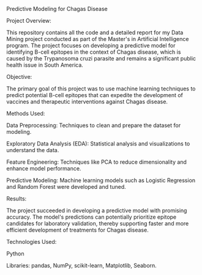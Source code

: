 Predictive Modeling for Chagas Disease

Project Overview:

This repository contains all the code and a detailed report for my Data Mining project conducted as part of the Master's in Artificial Intelligence program. The project focuses on developing a predictive model for identifying B-cell epitopes in the context of Chagas disease, which is caused by the Trypanosoma cruzi parasite and remains a significant public health issue in South America.

Objective:

The primary goal of this project was to use machine learning techniques to predict potential B-cell epitopes that can expedite the development of vaccines and therapeutic interventions against Chagas disease.

Methods Used:

Data Preprocessing: Techniques to clean and prepare the dataset for modeling.

Exploratory Data Analysis (EDA): Statistical analysis and visualizations to understand the data.

Feature Engineering: Techniques like PCA to reduce dimensionality and enhance model performance.

Predictive Modeling: Machine learning models such as Logistic Regression and Random Forest were developed and tuned.


Results:

The project succeeded in developing a predictive model with promising accuracy. The model's predictions can potentially prioritize epitope candidates for laboratory validation, thereby supporting faster and more efficient development of treatments for Chagas disease.

Technologies Used:

Python

Libraries: pandas, NumPy, scikit-learn, Matplotlib, Seaborn.


